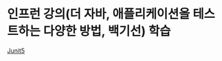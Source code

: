 # 인프런 강의(더 자바, 애플리케이션을 테스트하는 다양한 방법, 백기선) 학습

<a href="https://github.com/KyumPaKa/TestStudy/tree/master/Junit5">Junit5</a>